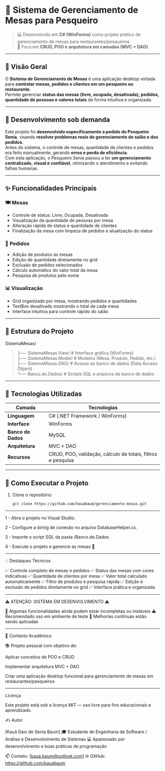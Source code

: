 # 🎣 Sistema de Gerenciamento de Mesas para Pesqueiro

> 💻 Desenvolvido em **C# (WinForms)** como projeto prático de gerenciamento de mesas para restaurantes/pesqueiros  
> 📅 Foco em **CRUD, POO e arquitetura em camadas (MVC + DAO)**  

---

## 🧭 Visão Geral

O **Sistema de Gerenciamento de Mesas** é uma aplicação desktop voltada para **controlar mesas, pedidos e clientes em um pesqueiro ou restaurante**.  
Permite gerenciar **status das mesas (livre, ocupada, desativada), pedidos, quantidade de pessoas e valores totais** de forma intuitiva e organizada.

---


## 📝 Desenvolvimento sob demanda

Este projeto foi **desenvolvido especificamente a pedido do Pesqueiro Senia**, visando **resolver problemas reais de gerenciamento do salão e dos pedidos**.  
Antes do sistema, o controle de mesas, quantidade de clientes e pedidos era feito manualmente, gerando **erros e perda de eficiência**.  
Com esta aplicação, o Pesqueiro Senia passou a ter **um gerenciamento centralizado, visual e confiável**, otimizando o atendimento e evitando falhas humanas.

---

## ✨ Funcionalidades Principais

### 🍽️ **Mesas**
- Controle de status: Livre, Ocupada, Desativada
- Visualização da quantidade de pessoas por mesa
- Alteração rápida de status e quantidade de clientes
- Finalização da mesa com limpeza de pedidos e atualização do status

### 🛒 **Pedidos**
- Adição de produtos às mesas
- Edição de quantidade diretamente no grid
- Exclusão de pedidos selecionados
- Cálculo automático do valor total da mesa
- Pesquisa de produtos pelo nome

### 📊 **Visualização**
- Grid organizado por mesa, mostrando pedidos e quantidades
- TextBox desativado mostrando o total de cada mesa
- Interface intuitiva para controle rápido do salão

---

## 🧱 Estrutura do Projeto

SistemaMesas/
> ├── SistemaMesas.View/ # Interface gráfica (WinForms)  
> ├── SistemaMesas.Model/ # Modelos (Mesa, Produto, Pedido, etc.)  
> ├── SistemaMesas.DAO/ # Acesso ao banco de dados (Data Access Object)  
> └── Banco.de.Dados/ # Scripts SQL e arquivos de banco de dados  

---

## 🧠 Tecnologias Utilizadas

| Camada | Tecnologias |
|--------|-------------|
| **Linguagem** | C# (.NET Framework / WinForms) |
| **Interface** | WinForms |
| **Banco de Dados** | MySQL |
| **Arquitetura** | MVC + DAO |
| **Recursos** | CRUD, POO, validação, cálculo de totais, filtros e pesquisa |

---

## 🚀 Como Executar o Projeto

1. Clone o repositório:
   ```bash
   git clone https://github.com/kauabaum/gerenciamento-mesas.git
   ```
---
1 - Abra o projeto no Visual Studio.

2 - Configure a string de conexão no arquivo DatabaseHelper.cs.

3 - Importe o script SQL da pasta /Banco.de.Dados.

4 - Execute o projeto e gerencie as mesas 🎉

---

💡 Destaques Técnicos

✅ Controle completo de mesas e pedidos
✅ Status das mesas com cores indicativas
✅ Quantidade de clientes por mesa
✅ Valor total calculado automaticamente
✅ Filtro de produtos e pesquisa rápida
✅ Edição e exclusão de pedidos diretamente no grid
✅ Interface prática e organizada

---

⚠️ ATENÇÃO: SISTEMA EM DESENVOLVIMENTO ⚠️

🔴 Algumas funcionalidades ainda podem estar incompletas ou instáveis
⚠️ Recomendado uso em ambiente de teste
🚧 Melhorias contínuas estão sendo aplicadas

---

📘 Contexto Acadêmico

📚 Projeto pessoal com objetivo de:

Aplicar conceitos de POO e CRUD

Implementar arquitetura MVC + DAO

Criar uma aplicação desktop funcional para gerenciamento de mesas em restaurantes/pesqueiros

---

Licença

Este projeto está sob a licença MIT — uso livre para fins educacionais e aprendizado.

✍️ Autor

[Kauã Davi de Senia Baum]
🎓 Estudante de Engenharia de Software / Análise e Desenvolvimento de Sistemas
💻 Apaixonado por desenvolvimento e boas práticas de programação

📫 Contato: [kaua.baum@outlook.com]
🌐 GitHub: https://github.com/kauabaum
